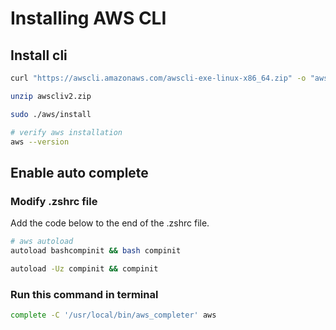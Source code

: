 # Installing AWS CLI

## Install cli

```bash
curl "https://awscli.amazonaws.com/awscli-exe-linux-x86_64.zip" -o "awscliv2.zip"

unzip awscliv2.zip

sudo ./aws/install

# verify aws installation
aws --version
```

## Enable auto complete

### Modify .zshrc file

Add the code below to the end of the .zshrc file.

```bash
# aws autoload
autoload bashcompinit && bash compinit

autoload -Uz compinit && compinit
```

### Run this command in terminal

```bash
complete -C '/usr/local/bin/aws_completer' aws
```
